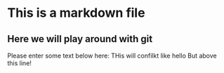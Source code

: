 # This is a markdown file 

## Here we will play around with git 
Please enter some text below here: 
THis 
will
confilkt 
like 
hello 
But above this line! 
